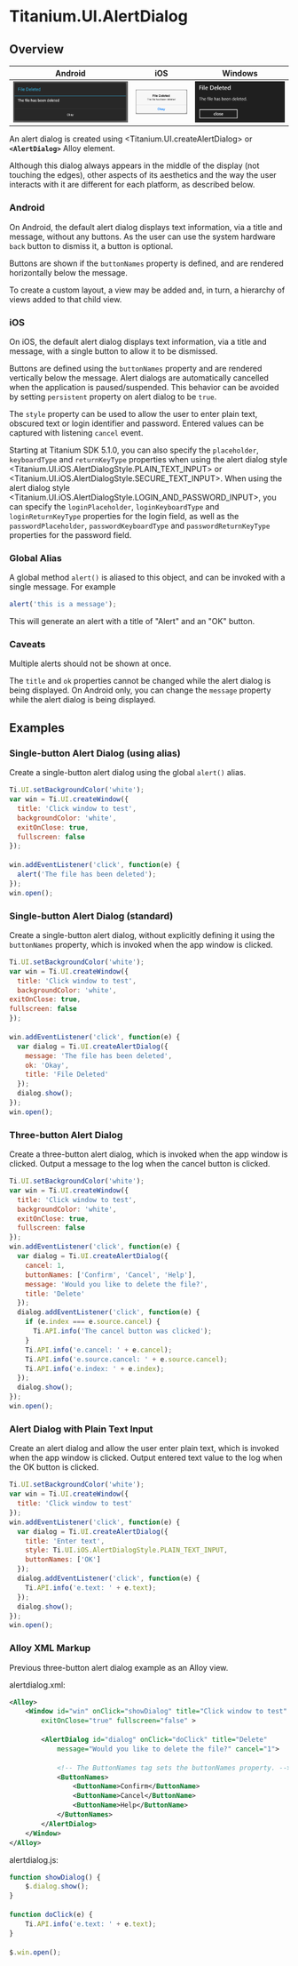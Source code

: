 # Titanium.UI.AlertDialog

<TypeHeader/>

## Overview

| Android | iOS | Windows |
| --- | --- | --- |
| ![Android](./alertdialog_android.png) | ![iOS](./alertdialog_ios.png) | ![Windows](./alertdialog_wp.png) |

An alert dialog is created using <Titanium.UI.createAlertDialog> or **`<AlertDialog>`** Alloy element.

Although this dialog always appears in the middle of the display (not touching the edges),
other aspects of its aesthetics and the way the user interacts with it are different for each
platform, as described below.

### Android

On Android, the default alert dialog displays text information, via a title and message, without
any buttons. As the user can use the system hardware `back` button to dismiss it, a button is
optional.

Buttons are shown if the `buttonNames` property is defined, and are rendered horizontally below
the message.

To create a custom layout, a view may be added and, in turn, a hierarchy of views added to that
child view.

### iOS

On iOS, the default alert dialog displays text information, via a title and message, with
a single button to allow it to be dismissed.

Buttons are defined using the `buttonNames` property and are rendered vertically below
the message. Alert dialogs are automatically cancelled when the application is
paused/suspended. This behavior can be avoided by setting `persistent` property on alert dialog
to be `true`.

The `style` property can be used to allow the user to enter plain text,
obscured text or login identifier and password. Entered values can be captured with listening
`cancel` event.

Starting at Titanium SDK 5.1.0, you can also specify the `placeholder`, `keyboardType` and `returnKeyType`
properties when using the alert dialog style <Titanium.UI.iOS.AlertDialogStyle.PLAIN_TEXT_INPUT> or
<Titanium.UI.iOS.AlertDialogStyle.SECURE_TEXT_INPUT>.
When using the alert dialog style <Titanium.UI.iOS.AlertDialogStyle.LOGIN_AND_PASSWORD_INPUT>, you can
specify the `loginPlaceholder`, `loginKeyboardType` and `loginReturnKeyType` properties for the login field,
as well as the `passwordPlaceholder`, `passwordKeyboardType` and `passwordReturnKeyType` properties for the password field.

### Global Alias

A global method `alert()` is aliased to this object, and can be invoked with a single message.
For example

``` js
alert('this is a message');
```

This will generate an alert with a title of "Alert" and an "OK" button.

### Caveats

Multiple alerts should not be shown at once.

The `title` and `ok` properties cannot be changed while the alert dialog is being displayed. On
Android only, you can change the `message` property while the alert dialog is being displayed.

## Examples

### Single-button Alert Dialog (using alias)

Create a single-button alert dialog using the global `alert()` alias.

``` js
Ti.UI.setBackgroundColor('white');
var win = Ti.UI.createWindow({
  title: 'Click window to test',
  backgroundColor: 'white',
  exitOnClose: true,
  fullscreen: false
});

win.addEventListener('click', function(e) {
  alert('The file has been deleted');
});
win.open();
```

### Single-button Alert Dialog (standard)

Create a single-button alert dialog, without explicitly defining it using the `buttonNames`
property, which is invoked when the app window is clicked.

``` js
Ti.UI.setBackgroundColor('white');
var win = Ti.UI.createWindow({
  title: 'Click window to test',
  backgroundColor: 'white',
exitOnClose: true,
fullscreen: false
});

win.addEventListener('click', function(e) {
  var dialog = Ti.UI.createAlertDialog({
    message: 'The file has been deleted',
    ok: 'Okay',
    title: 'File Deleted'
  });
  dialog.show();
});
win.open();
```

### Three-button Alert Dialog

Create a three-button alert dialog, which is invoked when the app window is clicked.
Output a message to the log when the cancel button is clicked.

``` js
Ti.UI.setBackgroundColor('white');
var win = Ti.UI.createWindow({
  title: 'Click window to test',
  backgroundColor: 'white',
  exitOnClose: true,
  fullscreen: false
});
win.addEventListener('click', function(e) {
  var dialog = Ti.UI.createAlertDialog({
    cancel: 1,
    buttonNames: ['Confirm', 'Cancel', 'Help'],
    message: 'Would you like to delete the file?',
    title: 'Delete'
  });
  dialog.addEventListener('click', function(e) {
    if (e.index === e.source.cancel) {
      Ti.API.info('The cancel button was clicked');
    }
    Ti.API.info('e.cancel: ' + e.cancel);
    Ti.API.info('e.source.cancel: ' + e.source.cancel);
    Ti.API.info('e.index: ' + e.index);
  });
  dialog.show();
});
win.open();
```

### Alert Dialog with Plain Text Input

Create an alert dialog and allow the user enter plain text, which is invoked when the
app window is clicked.
Output entered text value to the log when the OK button is clicked.

``` js
Ti.UI.setBackgroundColor('white');
var win = Ti.UI.createWindow({
  title: 'Click window to test'
});
win.addEventListener('click', function(e) {
  var dialog = Ti.UI.createAlertDialog({
    title: 'Enter text',
    style: Ti.UI.iOS.AlertDialogStyle.PLAIN_TEXT_INPUT,
    buttonNames: ['OK']
  });
  dialog.addEventListener('click', function(e) {
    Ti.API.info('e.text: ' + e.text);
  });
  dialog.show();
});
win.open();
```

### Alloy XML Markup

Previous three-button alert dialog example as an Alloy view.

alertdialog.xml:
``` xml
<Alloy>
    <Window id="win" onClick="showDialog" title="Click window to test" backgroundColor="white"
        exitOnClose="true" fullscreen="false" >

        <AlertDialog id="dialog" onClick="doClick" title="Delete"
            message="Would you like to delete the file?" cancel="1">

            <!-- The ButtonNames tag sets the buttonNames property. -->
            <ButtonNames>
                <ButtonName>Confirm</ButtonName>
                <ButtonName>Cancel</ButtonName>
                <ButtonName>Help</ButtonName>
            </ButtonNames>
        </AlertDialog>
    </Window>
</Alloy>
```

alertdialog.js:
``` js
function showDialog() {
    $.dialog.show();
}

function doClick(e) {
    Ti.API.info('e.text: ' + e.text);
}

$.win.open();
```

<ApiDocs/>

